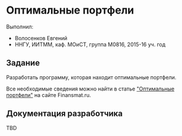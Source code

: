 ﻿# Оптимальные портфели

Выполнил:

 - Волосенков Евгений
 - ННГУ, ИИТММ, каф. МОиСТ, группа М0816, 2015-16 уч. год

## Задание

Разработать программу, которая находит оптимальные портфели.

Все необходимые сведения можно найти в статье
["Оптимальные портфели"][Optymal_Portfolios] на сайте Finansmat.ru.

## Документация разработчика

TBD

<!-- LINKS -->

[Optymal_Portfolios]: http://finansmat.ru/index.php?option=content&task=view&id=51
